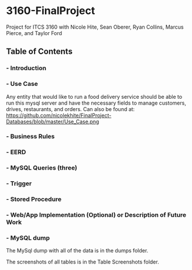 # 3160-FinalProject
Project for ITCS 3160 with Nicole Hite, Sean Oberer, Ryan Collins, Marcus Pierce, and Taylor Ford

## Table of Contents
### - Introduction
### - Use Case
Any entity that would like to run a food delivery service should be able to run this mysql server and have the necessary fields to manage customers, drives, restaurants, and orders. 
Can also be found at: https://github.com/nicolekhite/FinalProject-Databases/blob/master/Use_Case.png
### - Business Rules
### - EERD
### - MySQL Queries (three)
### - Trigger
### - Stored Procedure
### - Web/App Implementation (Optional) or Description of Future Work
### - MySQL dump
The MySql dump with all of the data is in the dumps folder.

The screenshots of all tables is in the Table Screenshots folder.
